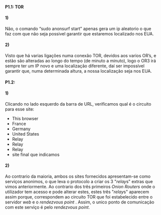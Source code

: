 
#### P1.1: TOR

#### 1)

Não, o comando “sudo anonsurf start” apenas gera um ip aleatorio o que faz com que não seja possivel garantir que estaremos localizado nos EUA.

#### 2) 

Visto que há varias ligações numa conexão TOR, devidos aos varios OR’s, e estão são alteradas ao longo do tempo (de minuto a minuto), logo o OR3 irá sempre ter um IP novo e uma localização diferente, daí ser impossível garantir que, numa determinada altura, a nossa localização seja nos EUA.

#### P1.2:

#### 1)

Clicando no lado esquerdo da barra de URL, verificamos qual é o circuito para esse site:
- This browser
- France
- Germany
- United States
- Relay
- Relay
- Relay
- site final que indicamos

#### 2)

Ao contrario da maioria, ambos os sites fornecidos apresentam-se como serviços anonimos, o que leva o protocolo a criar os 3 "*relay*s" extras que vimos anteriormente. Ao contrario dos três primeiros *Onion Routers* onde o utilizador tem acesso e pode alterar estes, estes três "*relay*s" aparecem assim porque, correspondem ao circuito TOR que foi estabelecido entre o servidor *web* e o *rendezvous point* . Assim, o unico ponto de comunicação com este serviço é pelo *rendezvous point*.